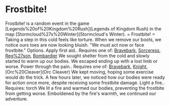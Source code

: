 # Frostbite!

Frostbite! is a random event in the game [Legends%20of%20Kingdom%20Rush](Legends of Kingdom Rush) in the map [Stormcloud%27s%20Winter](Stormcloud's Winter).
= Frostbite! =
Taking a step in this cold feels like torture.
When we remove our boots, we notice ours toes are now looking bluish. "We must act now or face frostbite."
Options.
Apply first aid..
Requires one of: [Bravebark](Bravebark), [Sorceress](Sorceress), [Reg%27son](Reg'son), [Bombardier](Bombardier)
We sought shelter from the cold and slowly started to warm up our bodies.
We escaped ending up with a lost limb or worse.
Power through the pain..
Requires one of: [Bravebark](Bravebark), [Knight](Knight), [Orc%20Cleaver](Orc Cleaver) 
We kept moving, hoping some exercise would do the trick.
A few hours later, we noticed how our bodies were ready for action once more, despite receiving some frostbite damage.
Light a fire..
Requires: torch
We lit a fire and warmed our bodies, preventing the frostbite from getting worse.
Emboldened by the fire's warmth, we continued our adventure.